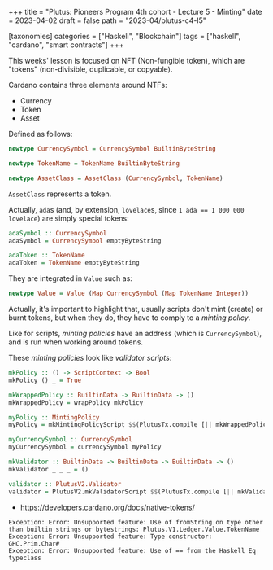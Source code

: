 +++
title = "Plutus: Pioneers Program 4th cohort - Lecture 5 - Minting"
date = 2023-04-02
draft = false
path = "2023-04/plutus-c4-l5"

[taxonomies]
categories = ["Haskell", "Blockchain"]
tags = ["haskell", "cardano", "smart contracts"]
+++

This weeks' lesson is focused on NFT (Non-fungible token), which are "tokens" (non-divisible, duplicable, or copyable).

Cardano contains three elements around NTFs:
* Currency
* Token
* Asset

Defined as follows:

```haskell
newtype CurrencySymbol = CurrencySymbol BuiltinByteString

newtype TokenName = TokenName BuiltinByteString

newtype AssetClass = AssetClass (CurrencySymbol, TokenName)
```

`AssetClass` represents a token.

Actually, `ada`s (and, by extension, `lovelace`s, since `1 ada == 1 000 000 lovelace`) are simply special tokens:

```haskell
adaSymbol :: CurrencySymbol
adaSymbol = CurrencySymbol emptyByteString

adaToken :: TokenName
adaToken = TokenName emptyByteString
```

They are integrated in `Value` such as:

```haskell
newtype Value = Value (Map CurrencySymbol (Map TokenName Integer))
```

Actually, it's important to highlight that, usually scripts don't mint (create) or burnt tokens, but when they do, they have to comply to a _minting policy_.

Like for scripts, _minting policies_ have an address (which is `CurrencySymbol`), and is run when working around tokens.

These _minting policies_ look like _validator scripts_:

```haskell
mkPolicy :: () -> ScriptContext -> Bool
mkPolicy () _ = True

mkWrappedPolicy :: BuiltinData -> BuiltinData -> ()
mkWrappedPolicy = wrapPolicy mkPolicy

myPolicy :: MintingPolicy
myPolicy = mkMintingPolicyScript $$(PlutusTx.compile [|| mkWrappedPolicy ||])

myCurrencySymbol :: CurrencySymbol
myCurrencySymbol = currencySymbol myPolicy
```

```haskell
mkValidator :: BuiltinData -> BuiltinData -> BuiltinData -> ()
mkValidator _ _ _ = ()

validator :: PlutusV2.Validator
validator = PlutusV2.mkValidatorScript $$(PlutusTx.compile [|| mkValidator ||])
```

* <https://developers.cardano.org/docs/native-tokens/>

```
Exception: Error: Unsupported feature: Use of fromString on type other than builtin strings or bytestrings: Plutus.V1.Ledger.Value.TokenName
Exception: Error: Unsupported feature: Type constructor: GHC.Prim.Char#
Exception: Error: Unsupported feature: Use of == from the Haskell Eq typeclass
```
